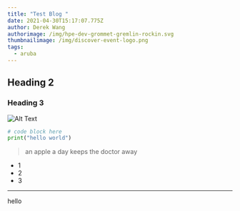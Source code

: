 ```yaml
---
title: "Test Blog "
date: 2021-04-30T15:17:07.775Z
author: Derek Wang
authorimage: /img/hpe-dev-grommet-gremlin-rockin.svg
thumbnailimage: /img/discover-event-logo.png
tags:
  - aruba
---
```

## Heading 2

### Heading 3

![Alt Text](/img/training-image1.jpg "My Image")

```python
# code block here
print("hello world")
```

> an apple a day keeps the doctor away

* 1
* 2
* 3



---



hello
